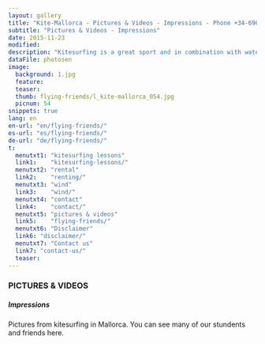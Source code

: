 ```yaml
---
layout: gallery
title: "Kite-Mallorca - Pictures & Videos - Impressions - Phone +34-696-264729"
subtitle: "Pictures & Videos - Impressions"
date: 2015-11-23
modified:
description: "Kitesurfing is a great sport and in combination with water, waves and wind very well suited for brilliant photos. When do you make your pictureswith us?"
dataFile: photosen
image:
  background: 1.jpg
  feature:
  teaser:
  thumb: flying-friends/l_kite-mallorca_054.jpg
  picnum: 54
snippets: true
lang: en
en-url: "en/flying-friends/"
es-url: "es/flying-friends/"
de-url: "de/flying-friends/"
t:
  menutxt1: "kitesurfing lessons"
  link1:    "kitesurfing-lessons/"
  menutxt2: "rental"
  link2:    "renting/"
  menutxt3: "wind"
  link3:    "wind/"
  menutxt4: "contact"
  link4:    "contact/"
  menutxt5: "pictures & videos"
  link5:    "flying-friends/"
  menutxt6: "Disclaimer"
  link6: "disclaimer/"
  menutxt7: "Contact us"
  link7: "contact-us/"
  teaser:
---
```


### PICTURES & VIDEOS

##### Impressions

Pictures from kitesurfing in Mallorca. You can see many of our stundents and friends here.

